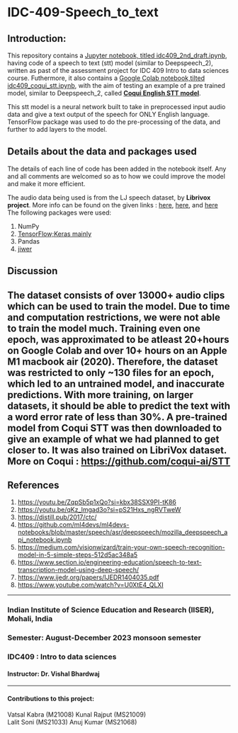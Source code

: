 # IDC-409-Speech_to_text

## Introduction:
This repository contains a [Jupyter notebook, titled idc409_2nd_draft.ipynb](https://github.com/RogueRock/IDC-409-Speech_to_text/blob/main/idc409_2nd_draft.ipynb), having code of a speech to text (stt) model (similar to Deepspeech_2), written as past of the assessment project for IDC 409 Intro to data sciences course. Futhermore, it also contains a [Google Colab notebook,tilted idc409_coqui_stt.ipynb](https://github.com/RogueRock/IDC-409-Speech_to_text/blob/main/idc409_coqui_stt.ipynb), with the aim of testing an example of a pre trained model, similar to Deepspeech_2, called [**Coqui English STT model**]( https://github.com/coqui-ai/STT ).  

This stt model is a neural network built to take in preprocessed input audio data and give a text output of the speech for ONLY English language. TensorFlow package was used to do the pre-processing of the data, and further to add layers to the model. 

## Details about the data and packages used
The details of each line of code has been added in the notebook itself. Any and all comments are welcomed so as to how we could improve the model and make it more efficient.

The audio data being used is from the LJ speech dataset, by **Librivox project**. More info can be found on the given links :
[here](https://keithito.com/LJ-Speech-Dataset/),
[here](https://www.kaggle.com/datasets/mathurinache/the-lj-speech-dataset/data), and 
[here](https://data.keithito.com/data/speech/LJSpeech-1.1.tar.bz2)
The following packages were used:
1. NumPy
2. [TensorFlow;Keras mainly](https://www.tensorflow.org/api_docs/python/tf)
3. Pandas
4. [jiwer](https://pypi.org/project/jiwer/)

## Discussion 
The dataset consists of over 13000+ audio clips which can be used to train the model. Due to time and computation restrictions, we were not able to train the model much. Training even one epoch, was approximated to be atleast 20+hours on Google Colab and over 10+ hours on an Apple M1 macbook air (2020). Therefore, the dataset was restricted to only ~130 files for an epoch, which led to an untrained model, and inaccurate predictions. With more training, on larger datasets, it should be able to predict the text with a word error rate of less than 30%.
A pre-trained model from Coqui STT was then downloaded to give an example of what we had planned to get closer to. It was also trained on LibriVox dataset. More on Coqui : https://github.com/coqui-ai/STT 
---
## References
1. https://youtu.be/ZqpSb5p1xQo?si=kbx38SSX9PI-tK86
2. https://youtu.be/qKz_lmgad3o?si=pS21Hxs_ngRVTweW
3. https://distill.pub/2017/ctc/
4. https://github.com/ml4devs/ml4devs-notebooks/blob/master/speech/asr/deepspeech/mozilla_deepspeech_api_notebook.ipynb
5. https://medium.com/visionwizard/train-your-own-speech-recognition-model-in-5-simple-steps-512d5ac348a5
6. https://www.section.io/engineering-education/speech-to-text-transcription-model-using-deep-speech/
7. https://www.ijedr.org/papers/IJEDR1404035.pdf
8. https://www.youtube.com/watch?v=U0XtE4_QLXI
---

### Indian Institute of Science Education and Research (IISER), Mohali, India
### Semester: August-December 2023 monsoon semester  
### IDC409 : Intro to data sciences  
#### Instructor: Dr. Vishal Bhardwaj  
---
#### Contributions to this project:
Vatsal Kabra (M21008) 
Kunal Rajput (MS21009)  
Lalit Soni (MS21033) 
Anuj Kumar (MS21068)




